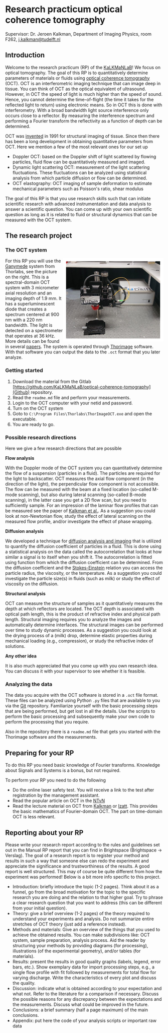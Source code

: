 # Research practicum optical coherence tomography

Supervisor: Dr. Jeroen Kalkman, Department of Imaging Physics, room F262, j.kalkman@tudelft.nl

## Introduction
Welcome to the research practicum (RP) of the [KaLKMaNLaB](www.jkalkman.nl)! We focus on optical tomography. The goal of this RP is to quantitatively determine parameters of materials or fluids using [optical coherence tomography](https://en.wikipedia.org/wiki/Optical_coherence_tomography) (OCT). OCT is an interferometric imaging technique that can image deep in tissue. You can think of OCT as the optical equivalent of ultrasound. However, in OCT the speed of light is much higher than the speed of sound. Hence, you cannot determine the time-of-flight (the time it takes for the reflected light to return) using electronic means. So in OCT this is done with interferometry. With a broad bandwidth light source interference only occurs close to a reflector. By measuring the interference spectrum and performing a Fourier transform the reflectivity as a function of depth can be determined. 

OCT was [invented](http://10.1126/science.1957169) in 1991 for structural imaging of tissue. Since then there has been a long development in obtaining quantitative parameters from OCT. Here we mention a few of the most relevant ones for our set up

* Doppler OCT: based on the Doppler shift of light scattered by flowing particles, fluid flow can be quantitatively measured and imaged. 
* Dynamic light scattering OCT: measurement of the light scattering fluctuations. These fluctuations can be analyzed using statistical analysis from which particle diffusion or flow can be determined.  
* OCT elastography: OCT imaging of sample deformation to estimate mechanical parameters such as Poisson's ratio, shear modulus

The goal of this RP is that you use research skills such that can initiate scientific research with advanced instrumentation and data analysis to answer a scientific question. You can come up with your own scientific question as long as it is related to fluid or structural dynamics that can be measured with the OCT system.

## The research project

### The OCT system
<img style="border:10px solid white;" src="octsystem.jpg" alt="OCT system as operated in the research lab." width="300" align="right"/>

For this RP you will use the [Ganymede](https://www.thorlabs.com/newgrouppage9.cfm?objectgroup_id=8214) system from Thorlabs, see the picture on the right. This is a spectral-domain OCT system with 3 micrometer axial resolution and an imaging depth of 1.9 mm. It has a superluminescent diode that creates a spectrum centered at 900 nm with a 220 nm bandwidth. The light is detected on a spectrometer that operates at 36 kHz. More details can be found in several [papers](https://doi.org/10.1364/OE.439761). The system is operated through [Thorimage](https://www.thorlabs.com/newgrouppage9.cfm?objectgroup_id=7982) software. With that software you can output the data to the `.oct` format that you later analyze.

### Getting started

1. Download the material from the Gitlab [https://github.com/KaLKMaNLaB/optical-coherence-tomography](Github) repository.
2. Read the `readme.md` file and perform your measurements.
3. Login to the OCT computer with your netid and password.
4. Turn on the OCT system 
5. Goto to `C:\Program Files\Thorlabs\ThorImageOCT.exe` and open the executable. 
6. You are ready to go.

### Possible research directions
Here we give a few research directions that are possible

**Flow analysis**

With the Doppler mode of the OCT system you can quantitatively determine the flow of a suspension (particles in a fluid). The particles are required for the light to backscatter. OCT measures the axial flow component (in the direction of the light), the perpendicular flow component is not accessible. The flow can be measured with the beam at a fixed location (so-called M-mode scanning), but also  during lateral scanning (so-called B-mode scanning), in the latter case you get a 2D flow scan, but you need to sufficiently sample. For an impression of the laminar flow profiles that can be measured see the paper of [Kalkman et al.](https://doi.org/10.1364/OE.18.003883). As a suggestion you could look at non-Newtonian flow, study the effect of lateral scanning on the measured flow profile, and/or investigate the effect of phase wrapping. 

**Diffusion analysis**

We developed a technique for [diffusion analysis and imaging](https://doi.org/10.1103/PhysRevLett.105.198302) that is utilized to quantify the diffusion coefficient of particles in a fluid. This is done using a statistical analysis on the data called the autocorrelation that looks at how similar a signal is to itself when you shift it. The autocorrelation is fitted using function from which the diffusion coefficient can be determined. From the diffusion coefficient and the [Stokes-Einstein](https://en.wikipedia.org/wiki/Einstein_relation_(kinetic_theory)) relation you can access the particle radius, the viscosity, or the temperature. As a suggestion you could investigate the particle size(s) in fluids (such as milk) or study the effect of viscosity on the diffusion.

**Structural analysis**

OCT can measure the structure of samples as it quantitatively measures the depth at which reflectors are located. The OCT depth is associated with optical path length, this is the product of refractive index and physical path length. Structural imaging requires you to analyze the images and automatically determine interfaces. The structural images can be performed over time to study dynamic processes. As a suggestion you could look at the drying process of a (milk) drop, determine elastic properties during mechanical loading (e.g., compression), or study the refractive index of solutions. 

 
**Any other idea**

It is also much appreciated that you come up with you own research idea. You can discuss it with your supervisor to see whether it is feasible. 


### Analyzing the data
The data you acquire with the OCT software is stored in a `.oct` file format. These files can be analyzed using Python `.py` files that are available to you via the [Git](https://github.tudelft.nl/jeroenkalkman/optical-coherence-tomography.git) repository. Familiarize yourself with the basic processing steps that are being performed, but get lost in all the details. Use the scripts to perform the basic processing and subsequently make your own code to perform the processing that you require.

Also in the repository there is a `readme.md` file that gets you started with the Thorimage software and the measurements. 

## Preparing for your RP
To do this RP you need basic knowledge of Fourier transforms. Knowledge about Signals and Systems is a bonus, but not required. 

To perform your RP you need to do the following 

- Do the online laser safety test. You will receive a link to the test after registration by the management assistant.
- Read the popular article on OCT in the [NTvN](https://homepage.tudelft.nl/7x60g/pdfs/KalkmanOCTNTvN2015.pdf)  
- Read the lecture material on OCT from [Kalkman](https://qiweb.tudelft.nl/aoi/opticalcoherencetomography/opticalcoherencetomography.html) or [Izatt](https://link.springer.com/content/pdf/10.1007%2F978-3-319-06419-2_3.pdf). This provides the basic mathematics of Fourier-domain OCT. The part on time-domain OCT is less relevant.

## Reporting about your RP
Please write your research report according to the rules and guidelines set out in the Manual RP report that you can find in Brightspace (Brightspace -> Verslag). The goal of a research report is to register your method and results in such a way that someone else can redo the experiment and appreciate the significance and trustworthiness of the results. A good report is well structured. This may of course be quite different from how the experiment was performed! Below is a bit more info specific to this project.

- Introduction: briefly introduce the topic (1-2 pages). Think about it as a funnel, go from the broad motivation for the topic to the specific research you are doing and the relation to that higher goal. Try to phrase a clear research question that you want to address (this can be different from your initial question).   
- Theory: give a brief overview (1-2 pages) of the theory required to understand your experiments and analysis. Do not summarize entire stretches of OCT theory (just add a reference instead).
- Methods and materials: Give an overview of the things that you used to achieve the obtained results. You can make subdivisions like: OCT system, sample preparation, analysis process. Aid the reader by structuring your methods by providing diagrams (for processing), illustrations (of the experimental geometry), and/or tables (for materials).
- Results: present the results in good quality graphs (labels, legend, error bars, etc.). Show exemplary data for import processing steps, e.g., a single flow profile with fit followed by measurements for total flow for varying discharge. Write the characteristics of every plot and discuss the quality.   
- Discussion: indicate what is obtained according to your expectation and what not. Refer to the literature for a comparison if necessary. Discuss the possible reasons for any discrepancy between the expectations and the measurements. Discuss what could be improved in the future. 
- Conclusions: a brief summary (half a page maximum) of the main conclusions. 
- Appendix: put here the code of your analysis scripts or important raw data  

